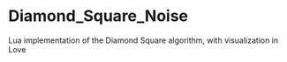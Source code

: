 Diamond_Square_Noise
====================

Lua implementation of the Diamond Square algorithm, with visualization in Love
